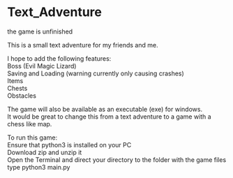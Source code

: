 # Text_Adventure

the game is unfinished  

This is a small text adventure for my friends and me.  

I hope to add the following features:  
Boss (Evil Magic Lizard)  
Saving and Loading (warning currently only causing crashes)  
Items  
Chests  
Obstacles  

The game will also be available as an executable (exe) for windows.  
It would be great to change this from a text adventure to a game with a chess like map.  


To run this game:  
Ensure that python3 is installed on your PC  
Download zip and unzip it  
Open the Terminal and direct your directory to the folder with the game files  
type python3 main.py


